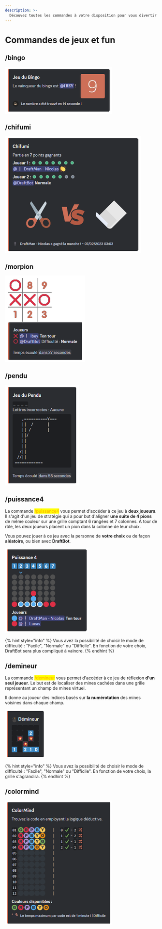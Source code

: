 ```yaml
---
description: >-
  Découvez toutes les commandes à votre disposition pour vous divertir avec les membres de votre serveur.
---
```


# Commandes de jeux et fun

## /bingo

![Aperçu du jeu "Bingo"](../.gitbook/assets/games-fun-commands/bingo.png)

## /chifumi

![Aperçu du jeu "Chifumi"](../.gitbook/assets/games-fun-commands/chifumi.png)

## /morpion

![Aperçu du jeu "Pendu"](../.gitbook/assets/games-fun-commands/morpion.png)

## /pendu

![Aperçu du jeu "Pendu"](../.gitbook/assets/games-fun-commands/pendu.png)

## /puissance4

La commande <mark style="color:orange;">/puissance4</mark> vous permet d'accéder à ce jeu à **deux joueurs**. Il s'agit d'un jeu de stratégie qui a pour but d'aligner **une suite de 4 pions** de même couleur sur une grille comptant 6 rangées et 7 colonnes. A tour de rôle, les deux joueurs placent un pion dans la colonne de leur choix.

Vous pouvez jouer à ce jeu avec la personne de **votre choix** ou de façon **aléatoire**, ou bien avec **DraftBot**.

![Aperçu du jeu "Puissance 4"](../.gitbook/assets/games-fun-commands/puissance4.png)

{% hint style="info" %}
Vous avez la possibilité de choisir le mode de difficulté : "Facile", "Normale" ou "Difficile". En fonction de votre choix, DraftBot sera plus compliqué à vaincre.
{% endhint %}

## /demineur

La commande <mark style="color:orange;">/demineur</mark> vous permet d'accéder à ce jeu de réflexion **d'un seul joueur**. Le but est de localiser des mines cachées dans une grille représentant un champ de mines virtuel.

Il donne au joueur des indices basés sur **la numérotation** des mines voisines dans chaque champ.

![Aperçu du jeu "Démineur"](../.gitbook/assets/games-fun-commands/demineur.png)

{% hint style="info" %}
Vous avez la possibilité de choisir le mode de difficulté : "Facile", "Normale" ou "Difficile". En fonction de votre choix, la grille s'agrandira.
{% endhint %}

## /colormind

![Aperçu du jeu "ColorMind"](../.gitbook/assets/games-fun-commands/colormind.png)
